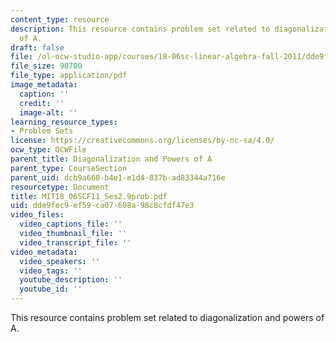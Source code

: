 ```yaml
---
content_type: resource
description: This resource contains problem set related to diagonalization and powers
  of A.
draft: false
file: /ol-ocw-studio-app/courses/18-06sc-linear-algebra-fall-2011/dde9fec9ef59ca07608a98c8cfdf47e3_MIT18_06SCF11_Ses2.9prob.pdf
file_size: 90700
file_type: application/pdf
image_metadata:
  caption: ''
  credit: ''
  image-alt: ''
learning_resource_types:
- Problem Sets
license: https://creativecommons.org/licenses/by-nc-sa/4.0/
ocw_type: OCWFile
parent_title: Diagonalization and Powers of A
parent_type: CourseSection
parent_uid: dcb9a660-b4e1-e1d4-837b-ad83344a716e
resourcetype: Document
title: MIT18_06SCF11_Ses2.9prob.pdf
uid: dde9fec9-ef59-ca07-608a-98c8cfdf47e3
video_files:
  video_captions_file: ''
  video_thumbnail_file: ''
  video_transcript_file: ''
video_metadata:
  video_speakers: ''
  video_tags: ''
  youtube_description: ''
  youtube_id: ''
---
```

This resource contains problem set related to diagonalization and powers of A.